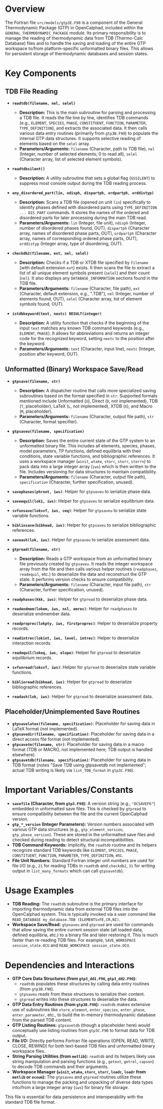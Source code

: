 # Overview

The Fortran file `src/models/gtp3E.F90` is a component of the General Thermodynamic Package (GTP) in OpenCalphad, included within the `GENERAL_THERMODYNAMIC_PACKAGE` module. Its primary responsibility is to manage the reading of thermodynamic data from TDB (Thermo-Calc Database) files and to handle the saving and loading of the entire GTP workspace to/from platform-specific unformatted binary files. This allows for persistent storage of thermodynamic databases and session states.

# Key Components

## TDB File Reading

*   **`readtdb(filename, nel, selel)`**
    *   **Description:** This is the main subroutine for parsing and processing a TDB file. It reads the file line by line, identifies TDB commands (e.g., `ELEMENT`, `SPECIES`, `PHASE`, `CONSTITUENT`, `FUNCTION`, `PARAMETER`, `TYPE_DEFINITION`), and extracts the associated data. It then calls various data entry routines (primarily from `gtp3B.F90`) to populate the internal GTP data structures. It supports selective reading of elements based on the `selel` array.
    *   **Parameters/Arguments:** `filename` (Character, path to TDB file), `nel` (Integer, number of selected elements; 0 to read all), `selel` (Character array, list of selected element symbols).

*   **`readtdbsilent()`**
    *   **Description:** A utility subroutine that sets a global flag (`GSSILENT`) to suppress most console output during the TDB reading process.

*   **`any_disordered_part(lin, ndisph, dispartph, ordpartph, orddistyp)`**
    *   **Description:** Scans a TDB file (opened on unit `lin`) specifically to identify phases defined with disordered parts using `TYPE_DEFINITION ... DIS_PART` commands. It stores the names of the ordered and disordered parts for later processing during the main TDB read.
    *   **Parameters/Arguments:** `lin` (Integer, file unit), `ndisph` (Integer, number of disordered phases found, OUT), `dispartph` (Character array, names of disordered phase parts, OUT), `ordpartph` (Character array, names of corresponding ordered phase parts, OUT), `orddistyp` (Integer array, type of disordering, OUT).

*   **`checkdb2(filename, ext, nel, selel)`**
    *   **Description:** Checks if a TDB or XTDB file specified by `filename` (with default extension `ext`) exists. It then scans the file to extract a list of all unique element symbols present (`selel`) and their count (`nel`). It also displays any `DATABASE_INFORMATION` sections found in the TDB file.
    *   **Parameters/Arguments:** `filename` (Character, file path), `ext` (Character, default extension, e.g., ".TDB"), `nel` (Integer, number of elements found, OUT), `selel` (Character array, list of element symbols found, OUT).

*   **`istdbkeyword(text, nextc) RESULT(integer)`**
    *   **Description:** A utility function that checks if the beginning of the input `text` matches any known TDB command keywords (e.g., `ELEMENT`, `PHASE`). It allows for abbreviations and returns an integer code for the recognized keyword, setting `nextc` to the position after the keyword.
    *   **Parameters/Arguments:** `text` (Character, input line), `nextc` (Integer, position after keyword, OUT).

## Unformatted (Binary) Workspace Save/Read

*   **`gtpsave(filename, str)`**
    *   **Description:** A dispatcher routine that calls more specialized saving subroutines based on the format specified in `str`. Supported formats mentioned include Unformatted (`U`), Direct (`D`, not implemented), TDB (`T`, placeholder), LaTeX (`L`, not implemented), XTDB (`X`), and Macro (`M`, placeholder).
    *   **Parameters/Arguments:** `filename` (Character, output file path), `str` (Character, format specifier).

*   **`gtpsaveu(filename, specification)`**
    *   **Description:** Saves the entire current state of the GTP system to an unformatted binary file. This includes all elements, species, phases, model parameters, TP functions, defined equilibria with their conditions, state variable functions, and bibliographic references. It uses a workspace manager (`winit`, `wtake`, `storc`, `storr`, `storrn`) to pack data into a large integer array (`iws`) which is then written to the file. Includes versioning for data structures to maintain compatibility.
    *   **Parameters/Arguments:** `filename` (Character, output file path), `specification` (Character, further specification, unused).

*   **`savephases(phroot, iws)`**: Helper for `gtpsaveu` to serialize phase data.
*   **`saveequil(lok1, iws)`**: Helper for `gtpsaveu` to serialize equilibrium data.
*   **`svfunsave(loksvf, iws, ceq)`**: Helper for `gtpsaveu` to serialize state variable functions.
*   **`bibliosave(bibhead, iws)`**: Helper for `gtpsaveu` to serialize bibliographic references.
*   **`saveash(lok, iws)`**: Helper for `gtpsaveu` to serialize assessment data.

*   **`gtpread(filename, str)`**
    *   **Description:** Reads a GTP workspace from an unformatted binary file previously created by `gtpsaveu`. It reads the integer workspace array from the file and then calls various helper routines (`readphases`, `readequil`, etc.) to deserialize the data and reconstruct the GTP state. It performs version checks to ensure compatibility.
    *   **Parameters/Arguments:** `filename` (Character, input file path), `str` (Character, further specification, unused).

*   **`readphases(kkk, iws)`**: Helper for `gtpread` to deserialize phase data.
*   **`readendmem(lokem, iws, nsl, emrec)`**: Helper for `readphases` to deserialize endmember data.
*   **`readproprec(lokpty, iws, firstproprec)`**: Helper to deserialize property records.
*   **`readintrec(lokint, iws, level, intrec)`**: Helper to deserialize interaction records.
*   **`readequil(lokeq, iws, elope)`**: Helper for `gtpread` to deserialize equilibrium records.
*   **`svfunread(loksvf, iws)`**: Helper for `gtpread` to deserialize state variable functions.
*   **`biblioread(bibhead, iws)`**: Helper for `gtpread` to deserialize bibliographic references.
*   **`readash(lok, iws)`**: Helper for `gtpread` to deserialize assessment data.

## Placeholder/Unimplemented Save Routines

*   **`gtpsavelatex(filename, specification)`**: Placeholder for saving data in LaTeX format (not implemented).
*   **`gtpsavedir(filename, specification)`**: Placeholder for saving data in a direct access file format (not implemented).
*   **`gtpsavetm(filename, str)`**: Placeholder for saving data in a macro format (TDB or MACRO, not implemented here; TDB output is handled elsewhere).
*   **`gtpsavetdb(filename, specification)`**: Placeholder for saving data in TDB format (notes "Save TDB using gtpsavetdb not implemented"; actual TDB writing is likely via `list_TDB_format` in `gtp3C.F90`).

# Important Variables/Constants

*   **`savefile` (Character, from `gtp3.F90`):** A version string (e.g., `"OCSAVEF6"`) embedded in unformatted save files. This is checked by `gtpread` to ensure compatibility between the file and the current OpenCalphad version.
*   **`gtp_*_version` (Integer Parameters):** Version numbers associated with various GTP data structures (e.g., `gtp_element_version`, `gtp_phase_version`). These are stored in the unformatted save files and checked during reading to detect structural incompatibilities.
*   **TDB Command Keywords:** Implicitly, the `readtdb` routine and its helpers recognize standard TDB keywords like `ELEMENT`, `SPECIES`, `PHASE`, `CONSTITUENT`, `FUNCTION`, `PARAMETER`, `TYPE_DEFINITION`, etc.
*   **File Unit Numbers:** Standard Fortran integer unit numbers are used for file I/O (e.g., `21` for reading TDBs in `readtdb` and `checkdb2`, `31` for writing output in `list_many_formats` which can call `gtpsavetdb`).

# Usage Examples

*   **TDB Reading:** The `readtdb` subroutine is the primary interface for importing thermodynamic data from external TDB files into the OpenCalphad system. This is typically invoked via a user command like `READ_DATABASE my_database.TDB (ELEMENTS=FE,CR,NI)`.
*   **Workspace Save/Read:** `gtpsaveu` and `gtpread` are used for commands that allow saving the entire current session state (all loaded data, defined equilibria, etc.) to a binary file and later restoring it. This is much faster than re-reading TDB files. For example, `SAVE_WORKSPACE session_state.OCU` and `READ_WORKSPACE session_state.OCU`.

# Dependencies and Interactions

*   **GTP Core Data Structures (from `gtp3_dd1.F90`, `gtp3_dd2.F90`):**
    *   `readtdb` populates these structures by calling data entry routines (from `gtp3B.F90`).
    *   `gtpsaveu` reads from these structures to serialize their content.
    *   `gtpread` writes into these structures to deserialize the data.
*   **GTP Data Entry Routines (from `gtp3B.F90`):** `readtdb` makes extensive use of subroutines like `store_element`, `enter_species`, `enter_phase`, `enter_parameter`, etc., to build the in-memory thermodynamic database from the parsed TDB content.
*   **GTP Listing Routines:** `gtpsavetdb` (though a placeholder here) would conceptually use listing routines from `gtp3C.F90` to format data for TDB output.
*   **File I/O:** Directly performs Fortran file operations (OPEN, READ, WRITE, CLOSE, REWIND) for both text-based TDB files and unformatted binary workspace files.
*   **String Parsing Utilities (from `metlib`):** `readtdb` and its helpers likely use string manipulation and parsing functions (e.g., `getext`, `getrel`, `capson`) to decode TDB commands and their arguments.
*   **Workspace Manager (`winit`, `wtake`, `storc`, `storr`, `loadc`, `loadr` from `metlib` or `ocnum`):** The `gtpsaveu` and `gtpread` routines utilize these functions to manage the packing and unpacking of diverse data types into/from a large integer array (`iws`) for binary file storage.

This file is essential for data persistence and interoperability with the standard TDB file format.
